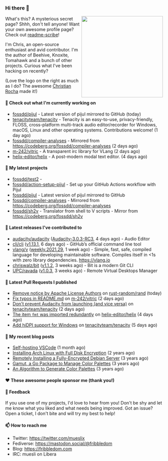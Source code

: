 ### Hi there 👋

<img align="right" src="https://raw.githubusercontent.com/muesli/muesli/master/assets/termenv.png" width="260">

What's this? A mysterious secret page? Shhh, don't tell anyone!
Want your own awesome profile page? Check out [readme-scribe](https://github.com/muesli/readme-scribe)!

I'm Chris, an open-source enthusiast and avid contributor. I'm the author of Beehive, Knoxite, Tomahawk and a bunch
of other projects. Curious what I've been hacking on recently?

(Love the logo on the right as much as I do? The awesome [Christian Rocha](https://github.com/meowgorithm/) made it!)

#### 👷 Check out what I'm currently working on

- [fossdd/pijul](https://github.com/fossdd/pijul) - Latest version of pijul mirrored to GitHub (today)
- [tenacityteam/tenacity](https://github.com/tenacityteam/tenacity) - Tenacity is an easy-to-use, privacy-friendly, FLOSS, cross-platform multi-track audio editor/recorder for Windows, macOS, Linux and other operating systems. Contributions welcome! (1 day ago)
- [fossdd/compiler-analyses](https://github.com/fossdd/compiler-analyses) - Mirrored from https://codeberg.org/fossdd/compiler-analyses (2 days ago)
- [m-242/vitric](https://github.com/m-242/vitric) - A transparent irc library for VLang (2 days ago)
- [helix-editor/helix](https://github.com/helix-editor/helix) - A post-modern modal text editor. (4 days ago)

#### 🌱 My latest projects

- [fossdd/test2](https://github.com/fossdd/test2) - 
- [fossdd/action-setup-pijul](https://github.com/fossdd/action-setup-pijul) - Set up your GitHub Actions workflow with Pijul
- [fossdd/pijul](https://github.com/fossdd/pijul) - Latest version of pijul mirrored to GitHub
- [fossdd/compiler-analyses](https://github.com/fossdd/compiler-analyses) - Mirrored from https://codeberg.org/fossdd/compiler-analyses
- [fossdd/sh2v](https://github.com/fossdd/sh2v) - Translator from shell to V scripts - Mirror from https://codeberg.org/fossdd/sh2v

#### 🔭 Latest releases I've contributed to

- [audacity/audacity](https://github.com/audacity/audacity) ([Audacity-3.0.3-RC3](https://github.com/audacity/audacity/releases/tag/Audacity-3.0.3-RC3), 4 days ago) - Audio Editor                                     
- [cli/cli](https://github.com/cli/cli) ([v1.13.1](https://github.com/cli/cli/releases/tag/v1.13.1), 6 days ago) - GitHub’s official command line tool
- [vlang/v](https://github.com/vlang/v) ([weekly.2021.29](https://github.com/vlang/v/releases/tag/weekly.2021.29), 1 week ago) - Simple, fast, safe, compiled language for developing maintainable software. Compiles itself in &lt;1s with zero library dependencies. https://vlang.io
- [chriswalz/bit](https://github.com/chriswalz/bit) ([v1.1.2](https://github.com/chriswalz/bit/releases/tag/v1.1.2), 3 weeks ago) - Bit is a modern Git CLI
- [UPC/ravada](https://github.com/UPC/ravada) ([v1.0.3](https://github.com/UPC/ravada/releases/tag/v1.0.3), 3 weeks ago) - Remote Virtual Desktops Manager

#### 🔨 Latest Pull Requests I published

- [Remove notice by Apache License Authors](https://github.com/rust-random/rand/pull/1151) on [rust-random/rand](https://github.com/rust-random/rand) (today)
- [Fix typos in README.md](https://github.com/m-242/vitric/pull/1) on [m-242/vitric](https://github.com/m-242/vitric) (2 days ago)
- [Don&#39;t prevent Audacity from launching (and vice versa)](https://github.com/tenacityteam/tenacity/pull/366) on [tenacityteam/tenacity](https://github.com/tenacityteam/tenacity) (2 days ago)
- [The item `fmt` was imported redundantly](https://github.com/helix-editor/helix/pull/486) on [helix-editor/helix](https://github.com/helix-editor/helix) (4 days ago)
- [Add hiDPI support for Windows](https://github.com/tenacityteam/tenacity/pull/327) on [tenacityteam/tenacity](https://github.com/tenacityteam/tenacity) (5 days ago)

#### 📜 My recent blog posts

- [Self-hosting VSCode](https://fribbledom.com/posts/selfhosting-vscode/) (1 month ago)
- [Installing Arch Linux with Full Disk Encryption](https://fribbledom.com/posts/encrypted-arch-install/) (2 years ago)
- [Remotely Installing a Fully-Encrypted Debian Server](https://fribbledom.com/posts/encrypted-remote-debian-install/) (3 years ago)
- [Gamut, a Go Package to Manage Color Palettes](https://fribbledom.com/posts/gamut-package-to-handle-color-palettes/) (3 years ago)
- [An Algorithm to Generate Color Palettes](https://fribbledom.com/posts/an-algorithm-to-generate-color-palettes/) (3 years ago)

#### ❤️ These awesome people sponsor me (thank you!)


#### 💬 Feedback

If you use one of my projects, I'd love to hear from you! Don't be shy and let me know what you liked
and what needs being improved. Got an issue? Open a ticket, I don't bite and will try my best to help!

#### 📫 How to reach me

- Twitter: https://twitter.com/mueslix
- Fediverse: https://mastodon.social/@fribbledom
- Blog: https://fribbledom.com
- IRC: muesli on Libera
